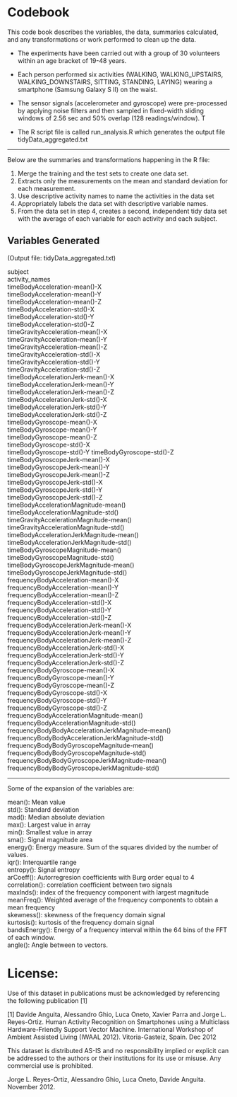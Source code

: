 
# Codebook

This code book describes the variables, the data, summaries calculated, and any transformations or work performed to clean up the data.

* The experiments have been carried out with a group of 30 volunteers within an age bracket of 19-48 years. 
* Each person performed six activities (WALKING, WALKING_UPSTAIRS, WALKING_DOWNSTAIRS, SITTING, STANDING, LAYING) wearing a smartphone (Samsung Galaxy S II) on the waist. 
* The sensor signals (accelerometer and gyroscope) were pre-processed by applying noise filters and then sampled in fixed-width sliding windows of 2.56 sec and 50% overlap (128 readings/window). T

* The R script file is called run_analysis.R which generates the output file tidyData_aggregated.txt

-----------------------

Below are the summaries and transformations happening in the R file:

1. Merge the training and the test sets to create one data set.
2. Extracts only the measurements on the mean and standard deviation for each measurement.
3. Use descriptive activity names to name the activities in the data set
4. Appropriately labels the data set with descriptive variable names.
5. From the data set in step 4, creates a second, independent tidy data set with the average of each variable for each activity and each subject.

Variables Generated
-------------------

(Output file: tidyData_aggregated.txt)


subject  
activity_names  
timeBodyAcceleration-mean()-X  
timeBodyAcceleration-mean()-Y  
timeBodyAcceleration-mean()-Z  
timeBodyAcceleration-std()-X  
timeBodyAcceleration-std()-Y  
timeBodyAcceleration-std()-Z  
timeGravityAcceleration-mean()-X  
timeGravityAcceleration-mean()-Y  
timeGravityAcceleration-mean()-Z  
timeGravityAcceleration-std()-X  
timeGravityAcceleration-std()-Y  
timeGravityAcceleration-std()-Z  
timeBodyAccelerationJerk-mean()-X  
timeBodyAccelerationJerk-mean()-Y  
timeBodyAccelerationJerk-mean()-Z  
timeBodyAccelerationJerk-std()-X  
timeBodyAccelerationJerk-std()-Y  
timeBodyAccelerationJerk-std()-Z  
timeBodyGyroscope-mean()-X  
timeBodyGyroscope-mean()-Y  
timeBodyGyroscope-mean()-Z  
timeBodyGyroscope-std()-X  
timeBodyGyroscope-std()-Y
timeBodyGyroscope-std()-Z  
timeBodyGyroscopeJerk-mean()-X  
timeBodyGyroscopeJerk-mean()-Y  
timeBodyGyroscopeJerk-mean()-Z  
timeBodyGyroscopeJerk-std()-X  
timeBodyGyroscopeJerk-std()-Y  
timeBodyGyroscopeJerk-std()-Z  
timeBodyAccelerationMagnitude-mean()  
timeBodyAccelerationMagnitude-std()  
timeGravityAccelerationMagnitude-mean()  
timeGravityAccelerationMagnitude-std()  
timeBodyAccelerationJerkMagnitude-mean()  
timeBodyAccelerationJerkMagnitude-std()  
timeBodyGyroscopeMagnitude-mean()  
timeBodyGyroscopeMagnitude-std()  
timeBodyGyroscopeJerkMagnitude-mean()  
timeBodyGyroscopeJerkMagnitude-std()  
frequencyBodyAcceleration-mean()-X  
frequencyBodyAcceleration-mean()-Y  
frequencyBodyAcceleration-mean()-Z  
frequencyBodyAcceleration-std()-X  
frequencyBodyAcceleration-std()-Y  
frequencyBodyAcceleration-std()-Z  
frequencyBodyAccelerationJerk-mean()-X  
frequencyBodyAccelerationJerk-mean()-Y  
frequencyBodyAccelerationJerk-mean()-Z  
frequencyBodyAccelerationJerk-std()-X  
frequencyBodyAccelerationJerk-std()-Y  
frequencyBodyAccelerationJerk-std()-Z  
frequencyBodyGyroscope-mean()-X  
frequencyBodyGyroscope-mean()-Y  
frequencyBodyGyroscope-mean()-Z  
frequencyBodyGyroscope-std()-X  
frequencyBodyGyroscope-std()-Y  
frequencyBodyGyroscope-std()-Z  
frequencyBodyAccelerationMagnitude-mean()  
frequencyBodyAccelerationMagnitude-std()  
frequencyBodyBodyAccelerationJerkMagnitude-mean()  
frequencyBodyBodyAccelerationJerkMagnitude-std()  
frequencyBodyBodyGyroscopeMagnitude-mean()  
frequencyBodyBodyGyroscopeMagnitude-std()  
frequencyBodyBodyGyroscopeJerkMagnitude-mean()  
frequencyBodyBodyGyroscopeJerkMagnitude-std()  

------------------------------------------------

Some of the expansion of the variables are:  

mean(): Mean value  
std(): Standard deviation  
mad(): Median absolute deviation   
max(): Largest value in array  
min(): Smallest value in array  
sma(): Signal magnitude area  
energy(): Energy measure. Sum of the squares divided by the number of values.   
iqr(): Interquartile range   
entropy(): Signal entropy  
arCoeff(): Autorregresion coefficients with Burg order equal to 4  
correlation(): correlation coefficient between two signals  
maxInds(): index of the frequency component with largest magnitude  
meanFreq(): Weighted average of the frequency components to obtain a mean frequency  
skewness(): skewness of the frequency domain signal   
kurtosis(): kurtosis of the frequency domain signal   
bandsEnergy(): Energy of a frequency interval within the 64 bins of the FFT of each window.  
angle(): Angle between to vectors.  


License:
========
Use of this dataset in publications must be acknowledged by referencing the following publication [1] 

[1] Davide Anguita, Alessandro Ghio, Luca Oneto, Xavier Parra and Jorge L. Reyes-Ortiz. Human Activity Recognition on Smartphones using a Multiclass Hardware-Friendly Support Vector Machine. International Workshop of Ambient Assisted Living (IWAAL 2012). Vitoria-Gasteiz, Spain. Dec 2012

This dataset is distributed AS-IS and no responsibility implied or explicit can be addressed to the authors or their institutions for its use or misuse. Any commercial use is prohibited.

Jorge L. Reyes-Ortiz, Alessandro Ghio, Luca Oneto, Davide Anguita. November 2012.


